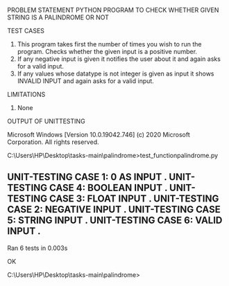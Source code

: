 PROBLEM STATEMENT
PYTHON PROGRAM TO CHECK WHETHER GIVEN STRING IS A PALINDROME OR NOT

TEST CASES
1. This program takes first the number of times you wish to run the program. Checks whether the given input is a positive number.
2. If any negative input is given it notifies the user about it and again asks for a valid input.
3. If any values whose datatype is not integer is given as input it shows INVALID INPUT and again asks for a valid input.

LIMITATIONS
1. None


OUTPUT OF UNITTESTING

Microsoft Windows [Version 10.0.19042.746]
(c) 2020 Microsoft Corporation. All rights reserved.

C:\Users\HP\Desktop\tasks-main\palindrome>test_functionpalindrome.py

UNIT-TESTING CASE 1: 0 AS INPUT
.
UNIT-TESTING CASE 4: BOOLEAN INPUT
.
UNIT-TESTING CASE 3: FLOAT INPUT
.
UNIT-TESTING CASE 2: NEGATIVE INPUT
.
UNIT-TESTING CASE 5: STRING INPUT
.
UNIT-TESTING CASE 6: VALID INPUT
.
----------------------------------------------------------------------
Ran 6 tests in 0.003s

OK

C:\Users\HP\Desktop\tasks-main\palindrome>